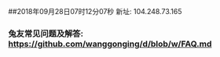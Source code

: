 ##2018年09月28日07时12分07秒 新址: 104.248.73.165
### 兔友常见问题及解答: https://github.com/wanggonging/d/blob/w/FAQ.md
